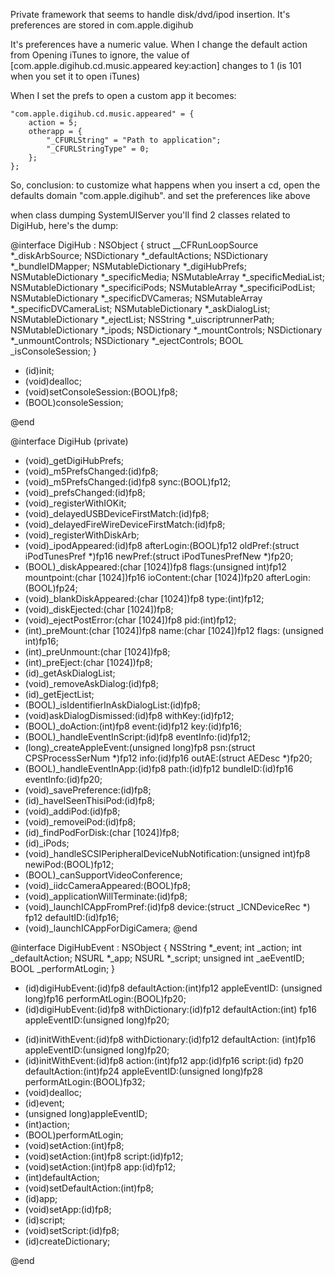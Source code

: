 Private framework that seems to handle disk/dvd/ipod insertion. It's preferences are stored in com.apple.digihub

It's preferences have a numeric value. When I change the default action from Opening iTunes to ignore, the value of [com.apple.digihub.cd.music.appeared key:action] changes to 1 (is 101 when you set it to open iTunes)

When I set the prefs to open a custom app it becomes:
    
    "com.apple.digihub.cd.music.appeared" = {
        action = 5; 
        otherapp = {
            "_CFURLString" = "Path to application"; 
            "_CFURLStringType" = 0; 
        }; 
    }; 

So, conclusion: to customize what happens when you insert a cd, open the defaults domain "com.apple.digihub". and set the preferences like above 

when class dumping SystemUIServer you'll find 2 classes related to DigiHub, here's the dump:

    
@interface DigiHub : NSObject
{
    struct __CFRunLoopSource *_diskArbSource;
    NSDictionary *_defaultActions;
    NSDictionary *_bundleIDMapper;
    NSMutableDictionary *_digiHubPrefs;
    NSMutableDictionary *_specificMedia;
    NSMutableArray *_specificMediaList;
    NSMutableDictionary *_specificiPods;
    NSMutableArray *_specificiPodList;
    NSMutableDictionary *_specificDVCameras;
    NSMutableArray *_specificDVCameraList;
    NSMutableDictionary *_askDialogList;
    NSMutableDictionary *_ejectList;
    NSString *_uiscriptrunnerPath;
    NSMutableDictionary *_ipods;
    NSDictionary *_mountControls;
    NSDictionary *_unmountControls;
    NSDictionary *_ejectControls;
    BOOL _isConsoleSession;
}

- (id)init;
- (void)dealloc;
- (void)setConsoleSession:(BOOL)fp8;
- (BOOL)consoleSession;

@end

@interface DigiHub (private)
- (void)_getDigiHubPrefs;
- (void)_m5PrefsChanged:(id)fp8;
- (void)_m5PrefsChanged:(id)fp8 sync:(BOOL)fp12;
- (void)_prefsChanged:(id)fp8;
- (void)_registerWithIOKit;
- (void)_delayedUSBDeviceFirstMatch:(id)fp8;
- (void)_delayedFireWireDeviceFirstMatch:(id)fp8;
- (void)_registerWithDiskArb;
- (void)_ipodAppeared:(id)fp8 afterLogin:(BOOL)fp12 oldPref:(struct
iPodTunesPref *)fp16 newPref:(struct iPodTunesPrefNew *)fp20;
- (BOOL)_diskAppeared:(char [1024])fp8 flags:(unsigned int)fp12
mountpoint:(char [1024])fp16 ioContent:(char [1024])fp20 afterLogin:
(BOOL)fp24;
- (void)_blankDiskAppeared:(char [1024])fp8 type:(int)fp12;
- (void)_diskEjected:(char [1024])fp8;
- (void)_ejectPostError:(char [1024])fp8 pid:(int)fp12;
- (int)_preMount:(char [1024])fp8 name:(char [1024])fp12 flags:
(unsigned int)fp16;
- (int)_preUnmount:(char [1024])fp8;
- (int)_preEject:(char [1024])fp8;
- (id)_getAskDialogList;
- (void)_removeAskDialog:(id)fp8;
- (id)_getEjectList;
- (BOOL)_isIdentifierInAskDialogList:(id)fp8;
- (void)askDialogDismissed:(id)fp8 withKey:(id)fp12;
- (BOOL)_doAction:(int)fp8 event:(id)fp12 key:(id)fp16;
- (BOOL)_handleEventInScript:(id)fp8 eventInfo:(id)fp12;
- (long)_createAppleEvent:(unsigned long)fp8 psn:(struct
CPSProcessSerNum *)fp12 info:(id)fp16 outAE:(struct AEDesc *)fp20;
- (BOOL)_handleEventInApp:(id)fp8 path:(id)fp12 bundleID:(id)fp16
eventInfo:(id)fp20;
- (void)_savePreference:(id)fp8;
- (id)_haveISeenThisiPod:(id)fp8;
- (void)_addiPod:(id)fp8;
- (void)_removeiPod:(id)fp8;
- (id)_findPodForDisk:(char [1024])fp8;
- (id)_iPods;
- (void)_handleSCSIPeripheralDeviceNubNotification:(unsigned int)fp8
newiPod:(BOOL)fp12;
- (BOOL)_canSupportVideoConference;
- (void)_iidcCameraAppeared:(BOOL)fp8;
- (void)_applicationWillTerminate:(id)fp8;
- (void)_launchICAppFromPref:(id)fp8 device:(struct _ICNDeviceRec *)
fp12 defaultID:(id)fp16;
- (void)_launchICAppForDigiCamera;
@end

@interface DigiHubEvent : NSObject
{
    NSString *_event;
    int _action;
    int _defaultAction;
    NSURL *_app;
    NSURL *_script;
    unsigned int _aeEventID;
    BOOL _performAtLogin;
}

+ (id)digiHubEvent:(id)fp8 defaultAction:(int)fp12 appleEventID:
(unsigned long)fp16 performAtLogin:(BOOL)fp20;
+ (id)digiHubEvent:(id)fp8 withDictionary:(id)fp12 defaultAction:(int)
fp16 appleEventID:(unsigned long)fp20;
- (id)initWithEvent:(id)fp8 withDictionary:(id)fp12 defaultAction:
(int)fp16 appleEventID:(unsigned long)fp20;
- (id)initWithEvent:(id)fp8 action:(int)fp12 app:(id)fp16 script:(id)
fp20 defaultAction:(int)fp24 appleEventID:(unsigned long)fp28
performAtLogin:(BOOL)fp32;
- (void)dealloc;
- (id)event;
- (unsigned long)appleEventID;
- (int)action;
- (BOOL)performAtLogin;
- (void)setAction:(int)fp8;
- (void)setAction:(int)fp8 script:(id)fp12;
- (void)setAction:(int)fp8 app:(id)fp12;
- (int)defaultAction;
- (void)setDefaultAction:(int)fp8;
- (id)app;
- (void)setApp:(id)fp8;
- (id)script;
- (void)setScript:(id)fp8;
- (id)createDictionary;

@end
